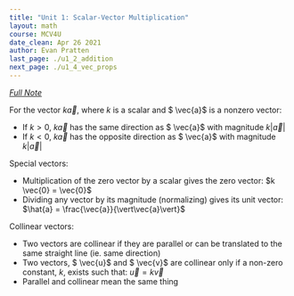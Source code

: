 ```yaml
---
title: "Unit 1: Scalar-Vector Multiplication"
layout: math
course: MCV4U
date_clean: Apr 26 2021
author: Evan Pratten
last_page: ./u1_2_addition
next_page: ./u1_4_vec_props
---
```


*[Full Note]({{site.baseurl}}/static/pdf/mcv4u/1.3%20Scalar%20Multiplication%20of%20a%20Vector%20(6.3)%20FILL%20(2).pdf)*

For the vector $k \vec{a}$, where $k$ is a scalar and $ \vec{a}$ is a nonzero vector:
 - If $k > 0$, $k \vec{a}$ has the same direction as $ \vec{a}$ with magnitude $k\vert \vec{a}\vert$
 - If $k < 0$, $k \vec{a}$ has the opposite direction as $ \vec{a}$ with magnitude $k\vert \vec{a}\vert$

Special vectors:

 - Multiplication of the zero vector by a scalar gives the zero vector: $k \vec{0} = \vec{0}$
 - Dividing any vector by its magnitude (normalizing) gives its unit vector: $\hat{a} = \frac{\vec{a}}{\vert\vec{a}\vert}$

Collinear vectors:

 - Two vectors are collinear if they are parallel or can be translated to the same straight line (ie. same direction)
 - Two vectors, $ \vec{u}$ and $ \vec{v}$ are collinear only if a non-zero constant, $k$, exists such that: $\vec{u} = k\vec{v}$
 - Parallel and collinear mean the same thing

